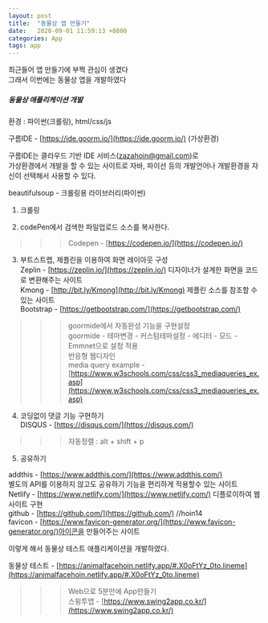 ```yaml
---
layout: post
title:  "동물상 앱 만들기"
date:   2020-09-01 11:59:13 +0800
categories: App
tags: app
---
```

최근들어 앱 만들기에 부쩍 관심이 생겼다<br>
그래서 이번에는 동물상 앱을 개발하였다<br>

##### 동물상 애플리케이션 개발

환경 : 파이썬(크롤링), html/css/js <br>

구름IDE - [https://ide.goorm.io/](https://ide.goorm.io/) (가상환경)

구름IDE는 클라우드 기반 IDE 서비스(zazahoin@gmail.com)로<br> 
가상환경에서 개발을 할 수 있는 사이트로 자바, 파이선 등의 개발언어나 개발환경을 자신이 선택해서 사용할 수 있다.<br>

beautifulsoup - 크롤링용 라이브러리(파이썬)<br>

1. 크롤링<br>

2. codePen에서 검색한 파일업로드 소스를 복사한다.<br>
>>>Codepen - [https://codepen.io/](https://codepen.io/)<br>

3. 부트스트랩, 제플린을 이용하여 화면 레이아웃 구성<br>
Zeplin - [https://zeplin.io/](https://zeplin.io/) 디자이너가 설계한 화면을 코드로 변환해주는 사이트<br>
Kmong - [http://bit.ly/Kmong](http://bit.ly/Kmong) 제플린 소스를 참조할 수 있는 사이트<br>
Bootstrap - [https://getbootstrap.com/](https://getbootstrap.com/)

>>>goormide에서 자동완성 기능을 구현설정<br>
>>>goormide - 테마변경 - 커스텀테마설정 - 에디터 - 모드 - Emmnet으로 설정 적용<br>
>>>반응형 웹디자인<br>
media query example - [https://www.w3schools.com/css/css3_mediaqueries_ex.asp](https://www.w3schools.com/css/css3_mediaqueries_ex.asp)<br>

4. 코딩없이 댓글 기능 구현하기<br>
DISQUS - [https://disqus.com/](https://disqus.com/)<br>

>>>자동정렬 : alt + shift + p<br>

5. 공유하기<br>

addthis - [https://www.addthis.com/](https://www.addthis.com/)<br> 
별도의 API를 이용하지 않고도 공유하기 기능을 편리하게 적용할수 있는 사이트<br>
Netlify - [https://www.netlify.com/](https://www.netlify.com/) 디플로이하여 웹사이트 구현<br>
github - [https://github.com/](https://github.com/) //hoin14<br>
favicon - [https://www.favicon-generator.org/](https://www.favicon-generator.org/)아이콘을 만들어주는 사이트<br>

이렇게 해서 동물상 테스트 애플리케이션을 개발하였다.<br>

동물상 테스트 - [https://animalfacehoin.netlify.app/#.X0oFtYz_0to.lineme](https://animalfacehoin.netlify.app/#.X0oFtYz_0to.lineme)


>>>Web으로 5분만에 App만들기<br>
>>>스윙투앱 - [https://www.swing2app.co.kr/](https://www.swing2app.co.kr/)<br>